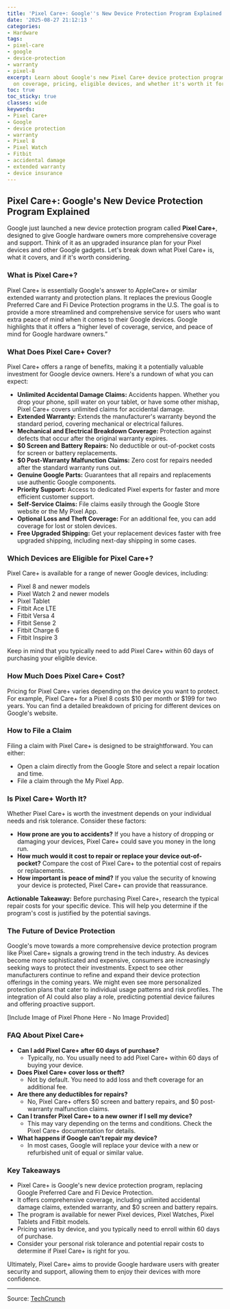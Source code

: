 ```yaml
---
title: 'Pixel Care+: Google''s New Device Protection Program Explained'
date: '2025-08-27 21:12:13 '
categories:
- Hardware
tags:
- pixel-care
- google
- device-protection
- warranty
- pixel-8
excerpt: Learn about Google's new Pixel Care+ device protection program. Get details
  on coverage, pricing, eligible devices, and whether it's worth it for you.
toc: true
toc_sticky: true
classes: wide
keywords:
- Pixel Care+
- Google
- device protection
- warranty
- Pixel 8
- Pixel Watch
- Fitbit
- accidental damage
- extended warranty
- device insurance
---
```


## Pixel Care+: Google's New Device Protection Program Explained

Google just launched a new device protection program called **Pixel Care+**, designed to give Google hardware owners more comprehensive coverage and support. Think of it as an upgraded insurance plan for your Pixel devices and other Google gadgets. Let's break down what Pixel Care+ is, what it covers, and if it's worth considering.

### What is Pixel Care+?

Pixel Care+ is essentially Google's answer to AppleCare+ or similar extended warranty and protection plans. It replaces the previous Google Preferred Care and Fi Device Protection programs in the U.S. The goal is to provide a more streamlined and comprehensive service for users who want extra peace of mind when it comes to their Google devices. Google highlights that it offers a “higher level of coverage, service, and peace of mind for Google hardware owners.”

### What Does Pixel Care+ Cover?

Pixel Care+ offers a range of benefits, making it a potentially valuable investment for Google device owners. Here's a rundown of what you can expect:

*   **Unlimited Accidental Damage Claims:** Accidents happen. Whether you drop your phone, spill water on your tablet, or have some other mishap, Pixel Care+ covers unlimited claims for accidental damage.
*   **Extended Warranty:** Extends the manufacturer's warranty beyond the standard period, covering mechanical or electrical failures.
*   **Mechanical and Electrical Breakdown Coverage:** Protection against defects that occur after the original warranty expires.
*   **$0 Screen and Battery Repairs:** No deductible or out-of-pocket costs for screen or battery replacements.
*   **$0 Post-Warranty Malfunction Claims:** Zero cost for repairs needed after the standard warranty runs out.
*   **Genuine Google Parts:** Guarantees that all repairs and replacements use authentic Google components.
*   **Priority Support:** Access to dedicated Pixel experts for faster and more efficient customer support.
*   **Self-Service Claims:** File claims easily through the Google Store website or the My Pixel App.
*   **Optional Loss and Theft Coverage:** For an additional fee, you can add coverage for lost or stolen devices.
*   **Free Upgraded Shipping:** Get your replacement devices faster with free upgraded shipping, including next-day shipping in some cases.

### Which Devices are Eligible for Pixel Care+?

Pixel Care+ is available for a range of newer Google devices, including:

*   Pixel 8 and newer models
*   Pixel Watch 2 and newer models
*   Pixel Tablet
*   Fitbit Ace LTE
*   Fitbit Versa 4
*   Fitbit Sense 2
*   Fitbit Charge 6
*   Fitbit Inspire 3

Keep in mind that you typically need to add Pixel Care+ within 60 days of purchasing your eligible device.

### How Much Does Pixel Care+ Cost?

Pricing for Pixel Care+ varies depending on the device you want to protect. For example, Pixel Care+ for a Pixel 8 costs $10 per month or $199 for two years. You can find a detailed breakdown of pricing for different devices on Google's website.

### How to File a Claim

Filing a claim with Pixel Care+ is designed to be straightforward. You can either:

*   Open a claim directly from the Google Store and select a repair location and time.
*   File a claim through the My Pixel App.

### Is Pixel Care+ Worth It?

Whether Pixel Care+ is worth the investment depends on your individual needs and risk tolerance. Consider these factors:

*   **How prone are you to accidents?** If you have a history of dropping or damaging your devices, Pixel Care+ could save you money in the long run.
*   **How much would it cost to repair or replace your device out-of-pocket?** Compare the cost of Pixel Care+ to the potential cost of repairs or replacements.
*   **How important is peace of mind?** If you value the security of knowing your device is protected, Pixel Care+ can provide that reassurance.

**Actionable Takeaway:** Before purchasing Pixel Care+, research the typical repair costs for your specific device. This will help you determine if the program's cost is justified by the potential savings.

### The Future of Device Protection

Google's move towards a more comprehensive device protection program like Pixel Care+ signals a growing trend in the tech industry. As devices become more sophisticated and expensive, consumers are increasingly seeking ways to protect their investments. Expect to see other manufacturers continue to refine and expand their device protection offerings in the coming years. We might even see more personalized protection plans that cater to individual usage patterns and risk profiles. The integration of AI could also play a role, predicting potential device failures and offering proactive support.

[Include Image of Pixel Phone Here - No Image Provided]

### FAQ About Pixel Care+

*   **Can I add Pixel Care+ after 60 days of purchase?**
    *   Typically, no. You usually need to add Pixel Care+ within 60 days of buying your device.
*   **Does Pixel Care+ cover loss or theft?**
    *   Not by default. You need to add loss and theft coverage for an additional fee.
*   **Are there any deductibles for repairs?**
    *   No, Pixel Care+ offers $0 screen and battery repairs, and $0 post-warranty malfunction claims.
*   **Can I transfer Pixel Care+ to a new owner if I sell my device?**
    *   This may vary depending on the terms and conditions. Check the Pixel Care+ documentation for details.
*   **What happens if Google can't repair my device?**
    *   In most cases, Google will replace your device with a new or refurbished unit of equal or similar value.

### Key Takeaways

*   Pixel Care+ is Google's new device protection program, replacing Google Preferred Care and Fi Device Protection.
*   It offers comprehensive coverage, including unlimited accidental damage claims, extended warranty, and $0 screen and battery repairs.
*   The program is available for newer Pixel devices, Pixel Watches, Pixel Tablets and Fitbit models.
*   Pricing varies by device, and you typically need to enroll within 60 days of purchase.
*   Consider your personal risk tolerance and potential repair costs to determine if Pixel Care+ is right for you.

Ultimately, Pixel Care+ aims to provide Google hardware users with greater security and support, allowing them to enjoy their devices with more confidence.

---

Source: [TechCrunch](https://techcrunch.com/2025/08/27/google-launches-new-device-protection-program-called-pixel-care/)